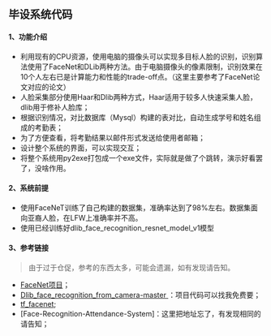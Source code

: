 ## 毕设系统代码  

#### 1、功能介绍  
+ 利用现有的CPU资源，使用电脑的摄像头可以实现多目标人脸的识别，识别算法使用了FaceNet和DLib两种方法。由于电脑摄像头的像素限制，识别效果在10个人左右已是计算能力和性能的trade-off点。（这里主要参考了FaceNet论文对应的论文）  
+ 人脸采集部分使用Haar和Dlib两种方式，Haar适用于较多人快速采集人脸，dlib用于修补人脸库；     
+ 根据识别情况，对比数据库（Mysql）构建的表对比，自动生成学号和姓名组成的考勤表；  
+ 为了方便查看，将考勤结果以邮件形式发送给使用者邮箱；   
+ 设计整个系统的界面，可以实现交互；
+ 将整个系统用py2exe打包成一个exe文件，实际就是做了个跳转，演示好看罢了，没啥作用。  

#### 2、系统前提  
+ 使用FaceNeT训练了自己构建的数据集，准确率达到了98%左右。数据集面向亚裔人脸，在LFW上准确率并不高。   
+ 使用已经训练好dlib_face_recognition_resnet_model_v1模型

#### 3、参考链接  
> 由于过于仓促，参考的东西太多，可能会遗漏，如有发现请告知。  
+ [FaceNet项目](https://github.com/davidsandberg/facenet)；  
+ [Dlib_face_recognition_from_camera-master ](https://download.csdn.net/download/weixin_41600500/11012807)：项目代码可以找我免费要；  
+ [tf_facenet](https://github.com/MrZhousf/tf_facenet);  
+ [Face-Recognition-Attendance-System]：这里把地址忘了，有发现相同的请告知；
